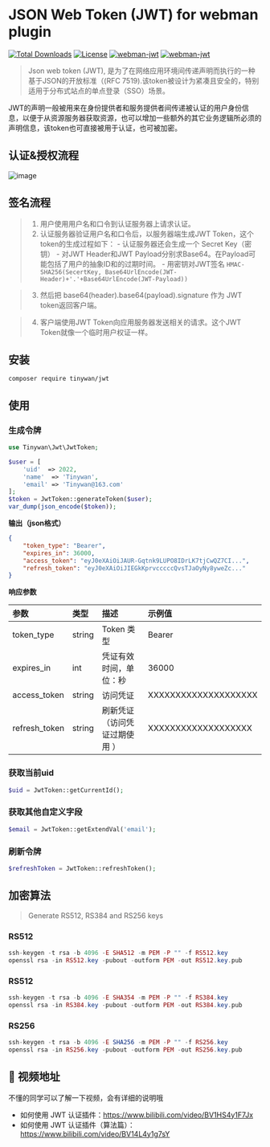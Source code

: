 # JSON Web Token (JWT) for webman plugin

[![Total Downloads](http://poser.pugx.org/tinywan/jwt/downloads)](https://packagist.org/packages/tinywan/jwt)
[![License](http://poser.pugx.org/tinywan/jwt/license)](https://packagist.org/packages/tinywan/jwt) 
[![webman-jwt](https://img.shields.io/github/last-commit/tinywan/jwt/main)]()
[![webman-jwt](https://img.shields.io/github/v/tag/tinywan/jwt?color=ff69b4)]()

> Json web token (JWT), 是为了在网络应用环境间传递声明而执行的一种基于JSON的开放标准（(RFC 7519).该token被设计为紧凑且安全的，特别适用于分布式站点的单点登录（SSO）场景。

JWT的声明一般被用来在身份提供者和服务提供者间传递被认证的用户身份信息，以便于从资源服务器获取资源，也可以增加一些额外的其它业务逻辑所必须的声明信息，该token也可直接被用于认证，也可被加密。

## 认证&授权流程

![image](https://user-images.githubusercontent.com/14959876/159104533-f51f0a57-e085-44ab-84d7-363a4bb1eda9.png)

## 签名流程

> 1. 用户使用用户名和口令到认证服务器上请求认证。
> 2. 认证服务器验证用户名和口令后，以服务器端生成JWT Token，这个token的生成过程如下：
	- 认证服务器还会生成一个 Secret Key（密钥）
	- 对JWT Header和JWT Payload分别求Base64。在Payload可能包括了用户的抽象ID和的过期时间。
	- 用密钥对JWT签名 `HMAC-SHA256(SecertKey, Base64UrlEncode(JWT-Header)+'.'+Base64UrlEncode(JWT-Payload))`
	
> 3. 然后把 base64(header).base64(payload).signature 作为 JWT token返回客户端。

> 4. 客户端使用JWT Token向应用服务器发送相关的请求。这个JWT Token就像一个临时用户权证一样。

## 安装

```shell
composer require tinywan/jwt
```

## 使用

### 生成令牌

```php
use Tinywan\Jwt\JwtToken;

$user = [
    'uid'  => 2022,
    'name'  => 'Tinywan',
    'email' => 'Tinywan@163.com'
];
$token = JwtToken::generateToken($user);
var_dump(json_encode($token));
```

**输出（json格式）**
```json
{
    "token_type": "Bearer",
    "expires_in": 36000,
    "access_token": "eyJ0eXAiOiJAUR-Gqtnk9LUPO8IDrLK7tjCwQZ7CI...",
    "refresh_token": "eyJ0eXAiOiJIEGkKprvcccccQvsTJaOyNy8yweZc..."
}
```

**响应参数**

| 参数|类型|描述|示例值|
|:---|:---|:---|:---|
|token_type| string |Token 类型 | Bearer |
|expires_in| int |凭证有效时间，单位：秒 | 36000 |
|access_token| string |访问凭证 | XXXXXXXXXXXXXXXXXXXX|
|refresh_token| string | 刷新凭证（访问凭证过期使用 ） | XXXXXXXXXXXXXXXXXXX|

### 获取当前uid

```php
$uid = JwtToken::getCurrentId();
```

### 获取其他自定义字段

```php
$email = JwtToken::getExtendVal('email');
```

### 刷新令牌

```php
$refreshToken = JwtToken::refreshToken();
```

## 加密算法

> Generate RS512, RS384 and RS256 keys

### RS512

```php
ssh-keygen -t rsa -b 4096 -E SHA512 -m PEM -P "" -f RS512.key
openssl rsa -in RS512.key -pubout -outform PEM -out RS512.key.pub
```

### RS512

```php
ssh-keygen -t rsa -b 4096 -E SHA354 -m PEM -P "" -f RS384.key
openssl rsa -in RS384.key -pubout -outform PEM -out RS384.key.pub
```

### RS256

```php
ssh-keygen -t rsa -b 4096 -E SHA256 -m PEM -P "" -f RS256.key
openssl rsa -in RS256.key -pubout -outform PEM -out RS256.key.pub
```

## 🚀 视频地址

不懂的同学可以了解一下视频，会有详细的说明哦

- 如何使用 JWT 认证插件：https://www.bilibili.com/video/BV1HS4y1F7Jx
- 如何使用 JWT 认证插件（算法篇）：https://www.bilibili.com/video/BV14L4y1g7sY
